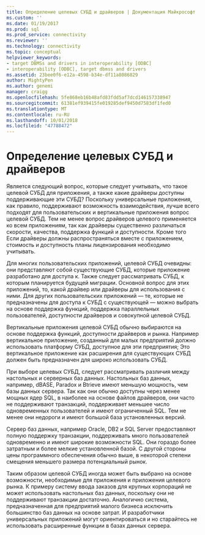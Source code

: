 ```yaml
---
title: Определение целевых СУБД и драйверов | Документация Майкрософт
ms.custom: ''
ms.date: 01/19/2017
ms.prod: sql
ms.prod_service: connectivity
ms.reviewer: ''
ms.technology: connectivity
ms.topic: conceptual
helpviewer_keywords:
- target DBMSs and drivers in interoperability [ODBC]
- interoperability [ODBC], target dbmss and drivers
ms.assetid: 23bee0f6-e12a-4598-b34e-df11a8086829
author: MightyPen
ms.author: genemi
manager: craigg
ms.openlocfilehash: 5fe868eb16b48afd83fdd5af7dcd146157338947
ms.sourcegitcommit: 61381ef939415fe019285def9450d7583df1fed0
ms.translationtype: MT
ms.contentlocale: ru-RU
ms.lasthandoff: 10/01/2018
ms.locfileid: "47788472"
---
```

# <a name="determining-the-target-dbmss-and-drivers"></a>Определение целевых СУБД и драйверов
Является следующий вопрос, которые следует учитывать, что такое целевой СУБД для приложения, а также какие драйверы доступны поддерживающие эти СУБД? Поскольку универсальные приложения, как правило, поддерживают возможность взаимодействия, лучше всего подходят для пользовательских и вертикальные приложения вопрос целевой СУБД. Тем не менее вопрос драйверов целевого применяется ко всем приложениям, так как драйверы существенно различаться скорости, качества, поддержка функций и доступности. Кроме того Если драйверы должны распространяться вместе с приложением, стоимость и доступность планы лицензирования необходимо учитывать.  
  
 Для многих пользовательских приложений, целевой СУБД очевидны: они представляют собой существующие СУБД, которые приложение разработано для доступа к. Также следует рассматривать СУБД, к которым планируется будущей миграции. Основной вопрос для этих приложений, то, какой драйвер или драйверы для использования с ними. Для других пользовательских приложений — те, которые не предназначены для доступа к СУБД с существующей — можно выбрать на основе поддержка функций, поддержка параллельных пользователей, доступности драйверов и совокупной целевой СУБД.  
  
 Вертикальные приложения целевой СУБД обычно выбираются на основе поддержка функций, доступности драйверов и рынка. Например вертикальное приложение, созданный для малых предприятий должно использовать платформу СУБД, доступное для эти предприятия; Это вертикальное приложение как расширения для существующих СУБД должен быть предназначен для широко использовать СУБД.  
  
 При выборе целевых СУБД, следует рассматривать различия между настольных и серверных баз данных. Настольных баз данных, например, dBASE, Paradox и Btrieve имеют меньшую мощность, чем базы данных сервера. Так как они обычно доступны через менее мощных ядер SQL, в наиболее на основе файлов драйверов, они часто не поддерживают транзакций, поддерживает меньшее число одновременных пользователей и имеют ограниченный SQL. Тем не менее они недороги и имеют большой база установленных версий.  
  
 Сервер баз данных, например Oracle, DB2 и SQL Server предоставляют полную поддержку транзакции, поддерживать много пользователей одновременно и имеют широкие возможности SQL. Они гораздо более затратным и более мелкие установленной базой. С другой стороны цены программного обеспечения обычно выше, в некоторой степени смещения меньшего размера потенциальный рынок.  
  
 Таким образом целевой СУБД иногда может быть выбрано на основе возможности, необходимые для приложения и приложения целевого рынка. К примеру систему ввода заказов для крупных корпораций не может использовать настольных баз данных, поскольку они не поддерживают транзакции достаточно. Аналогично система, предназначенная для предприятий малого бизнеса исключить большинство баз данных на основе затрат. И разработчики универсальных приложений могут ориентироваться и но старайтесь не использовать расширенные функции в базах данных сервера.
